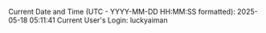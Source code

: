 Current Date and Time (UTC - YYYY-MM-DD HH:MM:SS formatted): 2025-05-18 05:11:41
Current User's Login: luckyaiman
